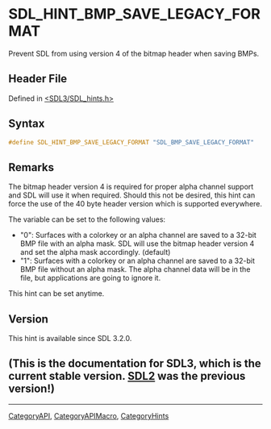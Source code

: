 # SDL_HINT_BMP_SAVE_LEGACY_FORMAT

Prevent SDL from using version 4 of the bitmap header when saving BMPs.

## Header File

Defined in [<SDL3/SDL_hints.h>](https://github.com/libsdl-org/SDL/blob/main/include/SDL3/SDL_hints.h)

## Syntax

```c
#define SDL_HINT_BMP_SAVE_LEGACY_FORMAT "SDL_BMP_SAVE_LEGACY_FORMAT"
```

## Remarks

The bitmap header version 4 is required for proper alpha channel support
and SDL will use it when required. Should this not be desired, this hint
can force the use of the 40 byte header version which is supported
everywhere.

The variable can be set to the following values:

- "0": Surfaces with a colorkey or an alpha channel are saved to a 32-bit
  BMP file with an alpha mask. SDL will use the bitmap header version 4 and
  set the alpha mask accordingly. (default)
- "1": Surfaces with a colorkey or an alpha channel are saved to a 32-bit
  BMP file without an alpha mask. The alpha channel data will be in the
  file, but applications are going to ignore it.

This hint can be set anytime.

## Version

This hint is available since SDL 3.2.0.

## (This is the documentation for SDL3, which is the current stable version. [SDL2](https://wiki.libsdl.org/SDL2/) was the previous version!)



----
[CategoryAPI](CategoryAPI), [CategoryAPIMacro](CategoryAPIMacro), [CategoryHints](CategoryHints)

